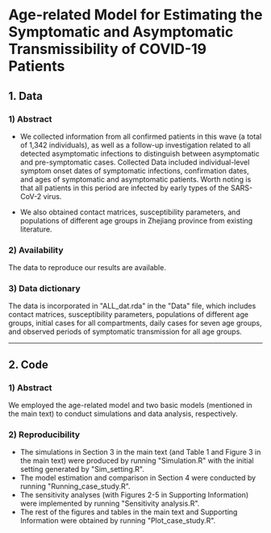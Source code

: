 #  Age-related Model for Estimating the Symptomatic and Asymptomatic Transmissibility of COVID-19 Patients

## 1.  Data
### 1) Abstract

- We collected information from all confirmed patients in this wave (a total of 1,342 individuals), as well as a follow-up investigation related to all detected asymptomatic infections to distinguish between asymptomatic and pre-symptomatic cases. Collected Data included individual-level symptom onset dates of symptomatic infections, confirmation dates, and ages of symptomatic and asymptomatic patients. Worth noting is that all patients in this period are infected by early types of the SARS-CoV-2 virus.

- We also obtained contact matrices, susceptibility parameters, and populations of different age groups in Zhejiang province from existing literature. 

### 2) Availability
The data to reproduce our results are available.

### 3) Data dictionary
The data is incorporated in "ALL_dat.rda" in the "Data" file, which includes contact matrices, susceptibility parameters, populations of different age groups, initial cases for all compartments, daily cases for seven age groups, and observed periods of symptomatic transmission for all age groups.

----
## 2. Code
### 1) Abstract
We employed the age-related model and two basic models (mentioned in the main text) to conduct simulations and data analysis, respectively.

### 2) Reproducibility
- The simulations in Section 3 in the main text (and Table 1 and Figure 3  in the main text) were produced by running "Simulation.R" with the initial setting generated by "Sim_setting.R".
- The model estimation and comparison in Section 4 were conducted by running "Running_case_study.R".
- The sensitivity analyses (with Figures 2-5 in Supporting Information) were implemented by running "Sensitivity analysis.R". 
- The rest of the figures and tables in the main text and Supporting Information were obtained by running "Plot_case_study.R".
